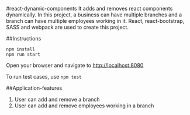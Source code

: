 #react-dynamic-components
It adds and removes react components dynamically. In this project, a business can have multiple branches and a branch can have multiple employees working in it. React, react-bootstrap, SASS and webpack are used to create this project.

##Instructions

``npm install``  
``npm run start``  

Open your browser and navigate to <http://localhost:8080>

To run test cases, use ``npm test``

##Application-features

1. User can add and remove a branch
2. User can add and remove employees working in a branch
